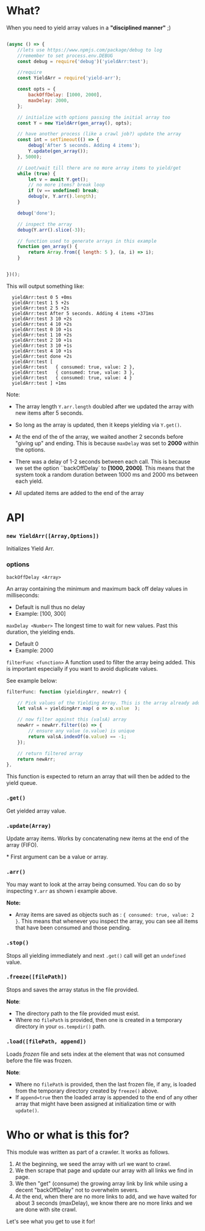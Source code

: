 # What?
When you need to yield array values in a **"disciplined manner"** ;)

```javascript

(async () => {
	//lets use https://www.npmjs.com/package/debug to log
	//remember to set process.env.DEBUG
	const debug = require('debug')('yieldArr:test');

	//require
	const YieldArr = require('yield-arr');

	const opts = {
		backOffDelay: [1000, 2000],
		maxDelay: 2000,
	};

	// initialize with options passing the initial array too
	const Y = new YieldArr(gen_array(), opts);

	// have another process (like a crawl job?) update the array
	const int = setTimeout(() => {
		debug('After 5 seconds. Adding 4 items');
		Y.update(gen_array());
	}, 5000);

	// Loot/wait till there are no more array items to yield/get
	while (true) {
		let v = await Y.get();
		// no more items? break loop
		if (v == undefined) break;
		debug(v, Y.arr().length);
	}

	debug('done');

    // inspect the array
    debug(Y.arr().slice(-3));

	// function used to generate arrays in this example
	function gen_array() {
		return Array.from({ length: 5 }, (a, i) => i);
	}


})();
```

This will output something like:

```text
  yieldArr:test 0 5 +0ms
  yieldArr:test 1 5 +2s
  yieldArr:test 2 5 +2s
  yieldArr:test After 5 seconds. Adding 4 items +371ms
  yieldArr:test 3 10 +2s
  yieldArr:test 4 10 +2s
  yieldArr:test 0 10 +1s
  yieldArr:test 1 10 +2s
  yieldArr:test 2 10 +1s
  yieldArr:test 3 10 +1s
  yieldArr:test 4 10 +1s
  yieldArr:test done +2s
  yieldArr:test [
  yieldArr:test   { consumed: true, value: 2 },
  yieldArr:test   { consumed: true, value: 3 },
  yieldArr:test   { consumed: true, value: 4 }
  yieldArr:test ] +1ms
```

Note:

-   The array length `Y.arr.length` doubled after we updated the array with new items after 5 seconds.

-   So long as the array is updated, then it keeps yielding via `Y.get()`.

-   At the end of the of the array, we waited another 2 seconds before "giving up" and ending. This is because `maxDelay` was set to **2000** within the options.

-   There was a delay of 1-2 seconds between each call. This is because we set the option ``backOffDelay` to **[1000, 2000]**. This means that the system took a random duration between 1000 ms and 2000 ms between each yield.

-   All updated items are added to the end of the array


# API
### ```new YieldArr([Array,Options])```
Initializes Yield Arr. 

### options

```backOffDelay <Array>```
 
 An array containing the minimum and maximum back off delay values in milliseconds: 
 - Default is null thus no delay 
 - Example: [100, 300]

```maxDelay <Number>``` 
The longest time to wait for new values. Past this duration, the yielding ends.
- Default 0
- Example: 2000

```filterFunc <function>```
A function used to filter the array being added. This is important especially if you want to avoid duplicate values.

See example below:
```javascript
filterFunc: function (yieldingArr, newArr) {

	// Pick values of the Yielding Array. This is the array already added
	let valsA = yieldingArr.map( o => o.value  );

	// now filter against this (valsA) array
	newArr = newArr.filter((o) => {
		// ensure any value (o.value) is unique
		return valsA.indexOf(o.value) == -1;
	});

	// return filtered array
	return newArr;
},
```

This function is expected to return an array that will then be added to the yield queue.

### ```.get()```
Get yielded array value.

### ```.update(Array)```
Update array items. Works by concatenating new items at the end of the array (FIFO).

\* First argument can be a value or array. 

### ```.arr()```
You may want to look at the array being consumed. You can do so by inspecting ```Y.arr``` as shown i example above.

**Note:**
- Array items are saved as objects such as : ```{ consumed: true, value: 2 }```. This means that whenever you inspect the array, you can see all items that have been consumed and those pending.

### ```.stop()```
Stops all yielding immediately and next ```.get()``` call will get an ```undefined``` value.

### ```.freeze([filePath])```
Stops and saves the array status in the file provided. 

**Note**: 
- The directory path to the file provided must exist.
- Where no ```filePath``` is provided, then one is created in a temporary directory in your ```os.tempdir()``` path.

### ```.load([filePath, append])```
Loads *frozen* file and sets index at the element that was not consumed before the file was frozen.

**Note**: 
- Where no ```filePath``` is provided, then the last frozen file, if any, is loaded from the temporary directory created by ```freeze()``` above.
- If ```append=true``` then the loaded array is appended to the end of any other array that might have been assigned at initialization time or with ```update()```.


# Who or what is this for?

This module was written as part of a crawler. It works as follows.

1. At the beginning, we seed the array with url we want to crawl.
2. We then scrape that page and update our array with all links we find in page.
3. We then "get" (consume) the growing array link by link while using a decent "backOffDelay" not to overwhelm severs.
4. At the end, when there are no more links to add, and we have waited for about 3 seconds (maxDelay), we know there are no more links and we are done with site crawl.

Let's see what you get to use it for!

